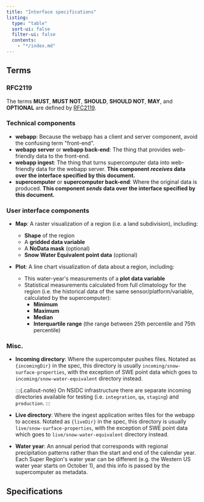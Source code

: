 ```yaml
---
title: "Interface specifications"
listing:
  type: "table"
  sort-ui: false
  filter-ui: false
  contents:
    - "*/index.md"
---
```


## Terms

### RFC2119

The terms **MUST**, **MUST NOT**, **SHOULD**, **SHOULD NOT**, **MAY**, and **OPTIONAL**
are defined by [RFC2119](https://www.ietf.org/rfc/rfc2119.txt).


### Technical components

* **webapp**: Because the webapp has a client and server component, avoid the confusing
  term "front-end".
* **webapp server** or **webapp back-end**: The thing that provides web-friendly data to
  the front-end.
* **webapp ingest**: The thing that turns supercomputer data into web-friendly data for
  the webapp server. **This component _receives_ data over the interface specified by this
  document.**
* **supercomputer** or **supercomputer back-end**: Where the original data is produced.
  **This component _sends_ data over the interface specified by this document.**


### User interface components

* **Map**: A raster visualization of a region (i.e. a land subdivision), including:
    * **Shape** of the region
    * A **gridded data variable**
    * A **NoData mask** (optional)
    * **Snow Water Equivalent point data** (optional)

* **Plot**: A line chart visualization of data about a region, including:
    * This water-year's measurements of a **plot data variable**
    * Statistical measurements calculated from full climatology for the region (i.e. the
      historical data of the same sensor/platform/variable, calculated by the
      supercomputer):
        * **Minimum**
        * **Maximum**
        * **Median**
        * **Interquartile range** (the range between 25th percentile and 75th
          percentile)


### Misc.

* **Incoming directory**: Where the supercomputer pushes files. Notated as
  `{incomingDir}` in the spec, this directory is usually
  `incoming/snow-surface-properties`, with the exception of SWE point data which goes to
  `incoming/snow-water-equivalent` directory instead.

  :::{.callout-note}
  On NSIDC infrastructure there are separate incoming directories available for testing
  (i.e. `integration`, `qa`, `staging`) and `production`.
  :::

* **Live directory**: Where the ingest application writes files for the webapp to
  access. Notated as `{liveDir}` in the spec, this directory is usually
  `live/snow-surface-properties`, with the exception of SWE point data which goes to
  `live/snow-water-equivalent` directory instead.

* **Water year**: An annual period that corresponds with regional precipitation patterns
  rather than the start and end of the calendar year. Each Super Region's water year can
  be different (e.g. the Western US water year starts on October 1), and this info is
  passed by the supercomputer as metadata.


## Specifications
